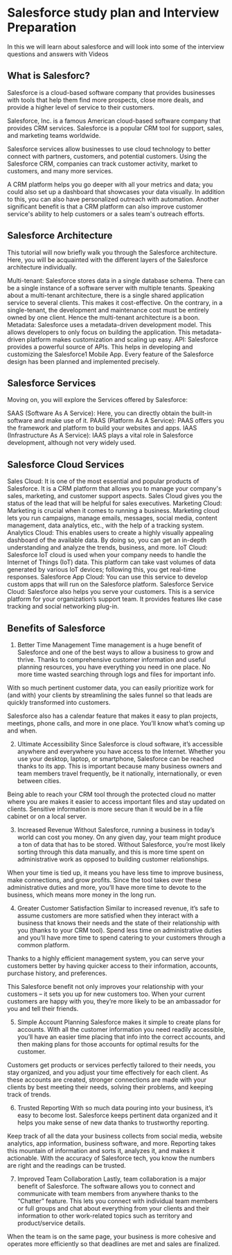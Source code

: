 # Salesforce study plan and Interview Preparation
In this we will learn about salesforce and will look into some of the interview questions and answers with Videos

## What is Salesforc?
Salesforce is a cloud-based software company that provides businesses with tools that help them find more prospects, close more deals, and provide a higher level of service to their customers.

Salesforce, Inc. is a famous American cloud-based software company that provides CRM services. Salesforce is a popular CRM tool for support, sales, and marketing teams worldwide. 

Salesforce services allow businesses to use cloud technology to better connect with partners, customers, and potential customers. Using the Salesforce CRM, companies can track customer activity, market to customers, and many more services. 

A CRM platform helps you go deeper with all your metrics and data; you could also set up a dashboard that showcases your data visually. In addition to this, you can also have personalized outreach with automation. Another significant benefit is that a CRM platform can also improve customer service's ability to help customers or a sales team's outreach efforts.

## Salesforce Architecture
This tutorial will now briefly walk you through the Salesforce architecture. Here, you will be acquainted with the different layers of the Salesforce architecture individually.

Multi-tenant: Salesforce stores data in a single database schema. There can be a single instance of a software server with multiple tenants. Speaking about a multi-tenant architecture, there is a single shared application service to several clients. This makes it cost-effective. On the contrary, in a single-tenant, the development and maintenance cost must be entirely owned by one client. Hence the multi-tenant architecture is a boon.
Metadata: Salesforce uses a metadata-driven development model. This allows developers to only focus on building the application. This metadata-driven platform makes customization and scaling up easy.
API: Salesforce provides a powerful source of APIs. This helps in developing and customizing the Salesforce1 Mobile App. Every feature of the Salesforce design has been planned and implemented precisely. 

## Salesforce Services
Moving on, you will explore the Services offered by Salesforce:

SAAS (Software As A Service): Here, you can directly obtain the built-in software and make use of it. 
PAAS (Platform As A Service): PAAS offers you the framework and platform to build your websites and apps.
IAAS (Infrastructure As A Service): IAAS plays a vital role in Salesforce development, although not very widely used.

## Salesforce Cloud Services
Sales Cloud: It is one of the most essential and popular products of Salesforce. It is a CRM platform that allows you to manage your company's sales, marketing, and customer support aspects. Sales Cloud gives you the status of the lead that will be helpful for sales executives. 
Marketing Cloud: Marketing is crucial when it comes to running a business. Marketing cloud lets you run campaigns, manage emails, messages, social media, content management, data analytics, etc., with the help of a tracking system. 
Analytics Cloud: This enables users to create a highly visually appealing dashboard of the available data. By doing so, you can get an in-depth understanding and analyze the trends, business, and more. 
IoT Cloud: Salesforce IoT cloud is used when your company needs to handle the Internet of Things (IoT) data. This platform can take vast volumes of data generated by various IoT devices; following this, you get real-time responses.
Salesforce App Cloud: You can use this service to develop custom apps that will run on the Salesforce platform. 
Salesforce Service Cloud: Salesforce also helps you serve your customers. This is a service platform for your organization’s support team. It provides features like case tracking and social networking plug-in.

## Benefits of Salesforce 
1. Better Time Management 
Time management is a huge benefit of Salesforce and one of the best ways to allow a business to grow and thrive. Thanks to comprehensive customer information and useful planning resources, you have everything you need in one place. No more time wasted searching through logs and files for important info. 

With so much pertinent customer data, you can easily prioritize work for (and with) your clients by streamlining the sales funnel so that leads are quickly transformed into customers. 

Salesforce also has a calendar feature that makes it easy to plan projects, meetings, phone calls, and more in one place. You’ll know what’s coming up and when. 

2. Ultimate Accessibility 
Since Salesforce is cloud software, it’s accessible anywhere and everywhere you have access to the Internet. Whether you use your desktop, laptop, or smartphone, Salesforce can be reached thanks to its app. This is important because many business owners and team members travel frequently, be it nationally, internationally, or even between cities. 

Being able to reach your CRM tool through the protected cloud no matter where you are makes it easier to access important files and stay updated on clients. Sensitive information is more secure than it would be in a file cabinet or on a local server. 

3. Increased Revenue 
Without Salesforce, running a business in today’s world can cost you money. On any given day, your team might produce a ton of data that has to be stored. Without Salesforce, you’re most likely sorting through this data manually, and this is more time spent on administrative work as opposed to building customer relationships. 

When your time is tied up, it means you have less time to improve business, make connections, and grow profits. Since the tool takes over these administrative duties and more, you’ll have more time to devote to the business, which means more money in the long run.

4. Greater Customer Satisfaction
Similar to increased revenue, it’s safe to assume customers are more satisfied when they interact with a business that knows their needs and the state of their relationship with you (thanks to your CRM tool). Spend less time on administrative duties and you’ll have more time to spend catering to your customers through a common platform. 

Thanks to a highly efficient management system, you can serve your customers better by having quicker access to their information, accounts, purchase history, and preferences. 

This Salesforce benefit not only improves your relationship with your customers – it sets you up for new customers too. When your current customers are happy with you, they’re more likely to be an ambassador for you and tell their friends. 

5. Simple Account Planning 
Salesforce makes it simple to create plans for accounts. With all the customer information you need readily accessible, you’ll have an easier time placing that info into the correct accounts, and then making plans for those accounts for optimal results for the customer. 

Customers get products or services perfectly tailored to their needs, you stay organized, and you adjust your time effectively for each client. As these accounts are created, stronger connections are made with your clients by best meeting their needs, solving their problems, and keeping track of trends.

6. Trusted Reporting
With so much data pouring into your business, it’s easy to become lost. Salesforce keeps pertinent data organized and it helps you make sense of new data thanks to trustworthy reporting. 

Keep track of all the data your business collects from social media, website analytics, app information, business software, and more. Reporting takes this mountain of information and sorts it, analyzes it, and makes it actionable. With the accuracy of Salesforce tech, you know the numbers are right and the readings can be trusted. 

7. Improved Team Collaboration 
Lastly, team collaboration is a major benefit of Salesforce. The software allows you to connect and communicate with team members from anywhere thanks to the “Chatter” feature. This lets you connect with individual team members or full groups and chat about everything from your clients and their information to other work-related topics such as territory and product/service details. 

When the team is on the same page, your business is more cohesive and operates more efficiently so that deadlines are met and sales are finalized.


